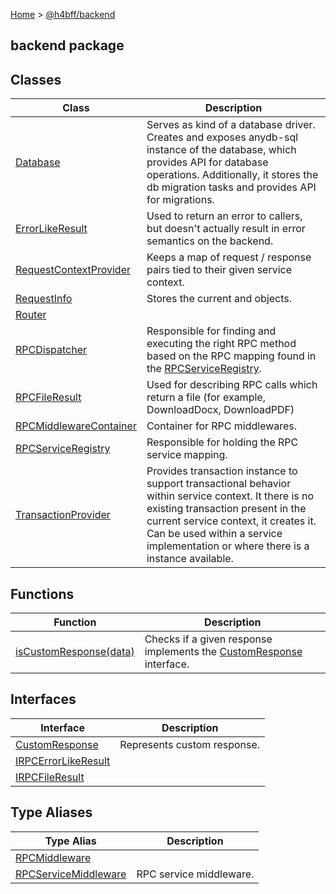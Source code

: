 [Home](/) &gt; [@h4bff/backend](backend.md)

## backend package

## Classes

|  Class | Description |
|  --- | --- |
|  [Database](backend/Database.md) | Serves as kind of a database driver. Creates and exposes anydb-sql instance of the database, which provides API for database operations. Additionally, it stores the db migration tasks and provides API for migrations. |
|  [ErrorLikeResult](backend/ErrorLikeResult.md) | Used to return an error to callers, but doesn't actually result in error semantics on the backend. |
|  [RequestContextProvider](backend/RequestContextProvider.md) | Keeps a map of request / response pairs tied to their given service context. |
|  [RequestInfo](backend/RequestInfo.md) | Stores the current  and  objects. |
|  [Router](backend/Router.md) |  |
|  [RPCDispatcher](backend/RPCDispatcher.md) | Responsible for finding and executing the right RPC method based on the RPC mapping found in the [RPCServiceRegistry](backend/RPCServiceRegistry.md)<!-- -->. |
|  [RPCFileResult](backend/RPCFileResult.md) | Used for describing RPC calls which return a file (for example, DownloadDocx, DownloadPDF) |
|  [RPCMiddlewareContainer](backend/RPCMiddlewareContainer.md) | Container for RPC middlewares. |
|  [RPCServiceRegistry](backend/RPCServiceRegistry.md) | Responsible for holding the RPC service mapping. |
|  [TransactionProvider](backend/TransactionProvider.md) | Provides transaction instance to support transactional behavior within service context. It there is no existing transaction present in the current service context, it creates it. Can be used within a service implementation or where there is a  instance available. |

## Functions

|  Function | Description |
|  --- | --- |
|  [isCustomResponse(data)](backend/isCustomResponse.md) | Checks if a given response implements the [CustomResponse](backend/CustomResponse.md) interface. |

## Interfaces

|  Interface | Description |
|  --- | --- |
|  [CustomResponse](backend/CustomResponse.md) | Represents custom response. |
|  [IRPCErrorLikeResult](backend/IRPCErrorLikeResult.md) |  |
|  [IRPCFileResult](backend/IRPCFileResult.md) |  |

## Type Aliases

|  Type Alias | Description |
|  --- | --- |
|  [RPCMiddleware](backend/RPCMiddleware.md) |  |
|  [RPCServiceMiddleware](backend/RPCServiceMiddleware.md) | RPC service middleware. |

